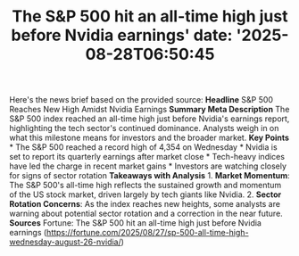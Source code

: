 ﻿---
title: "The S&P 500 hit an all-time high just before Nvidia earnings'
date: '2025-08-28T06:50:45"
category: "Markets"
summary: ""
slug: "the sp 500 hit an alltime high just before nvidia earnings"
source_urls:
  - "https://fortune.com/2025/08/27/sp-500-all-time-high-wednesday-august-26-nvidia/"
seo:
  title: "The S&P 500 hit an all-time high just before Nvidia earnings | Hash n Hedge'
  description: '"
  keywords: ["news", "markets", "brief"]
---
Here's the news brief based on the provided source:  **Headline** S&P 500 Reaches New High Amidst Nvidia Earnings  **Summary Meta Description** The S&P 500 index reached an all-time high just before Nvidia's earnings report, highlighting the tech sector's continued dominance. Analysts weigh in on what this milestone means for investors and the broader market.  **Key Points**  * The S&P 500 reached a record high of 4,354 on Wednesday * Nvidia is set to report its quarterly earnings after market close * Tech-heavy indices have led the charge in recent market gains * Investors are watching closely for signs of sector rotation  **Takeaways with Analysis**  1. **Market Momentum**: The S&P 500's all-time high reflects the sustained growth and momentum of the US stock market, driven largely by tech giants like Nvidia. 2. **Sector Rotation Concerns**: As the index reaches new heights, some analysts are warning about potential sector rotation and a correction in the near future.  **Sources** Fortune: The S&P 500 hit an all-time high just before Nvidia earnings (https://fortune.com/2025/08/27/sp-500-all-time-high-wednesday-august-26-nvidia/) 
